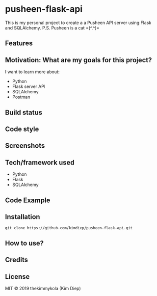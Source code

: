 # pusheen-flask-api

This is my personal project to create a a Pusheen API server using Flask and SQLAlchemy. P.S. Pusheen is a cat =(^.^)=

## Features


## Motivation: What are my goals for this project?

I want to learn more about:

- Python
- Flask server API
- SQLAlchemy
- Postman

## Build status

## Code style

## Screenshots

## Tech/framework used

- Python
- Flask
- SQLAlchemy

## Code Example

## Installation

`git clone https://github.com/kimdiep/pusheen-flask-api.git`


## How to use?

## Credits

## License

MIT © 2019 thekimmykola (Kim Diep)
